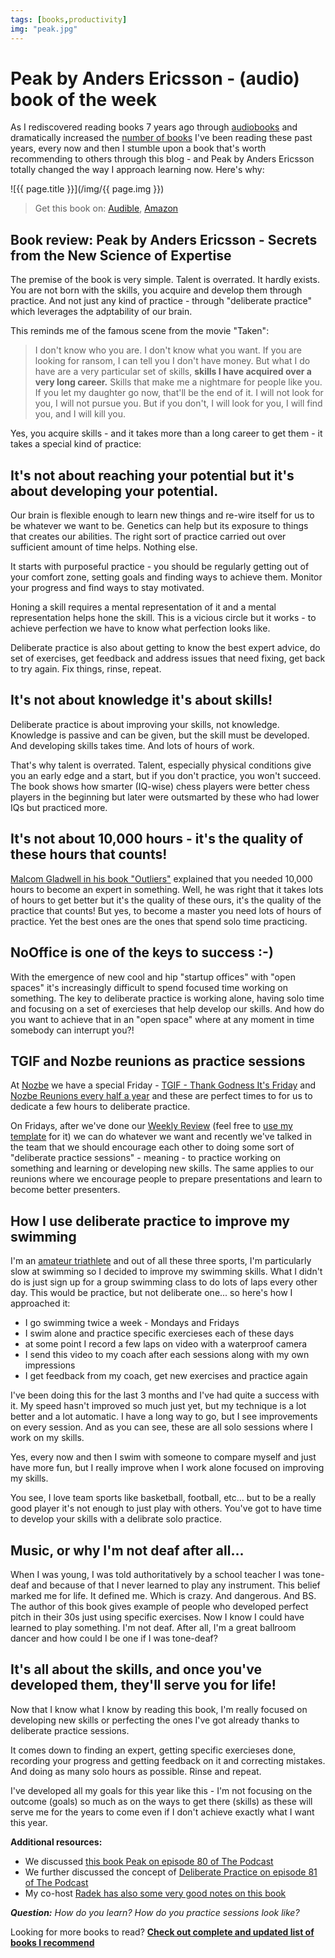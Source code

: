 ```yaml
---
tags: [books,productivity]
img: "peak.jpg"
---
```


# Peak by Anders Ericsson - (audio) book of the week

As I rediscovered reading books 7 years ago through [audiobooks](https://sliwinski.com/reading-audiobooks-and-absorbing-content/) and dramatically increased the [number of books](https://sliwinski.com/reading) I've been reading these past years, every now and then I stumble upon a book that's worth recommending to others through this blog - and Peak by Anders Ericsson totally changed the way I approach learning now. Here's why:

<!--More-->

![{{ page.title }}](/img/{{ page.img }})

> Get this book on: [Audible](https://www.audible.com/pd/B01F4D6XKI?tag=sliwinski-20), [Amazon](https://www.amazon.com/dp/0544456238?tag=sliwinski-20)

## Book review: Peak by Anders Ericsson - Secrets from the New Science of Expertise

The premise of the book is very simple. Talent is overrated. It hardly exists. You are not born with the skills, you acquire and develop them through practice. And not just any kind of practice - through "deliberate practice" which leverages the adptability of our brain.

This reminds me of the famous scene from the movie "Taken":

> I don't know who you are. I don't know what you want. If you are looking for ransom, I can tell you I don't have money. But what I do have are a very particular set of skills, **skills I have acquired over a very long career.** Skills that make me a nightmare for people like you. If you let my daughter go now, that'll be the end of it. I will not look for you, I will not pursue you. But if you don't, I will look for you, I will find you, and I will kill you.

Yes, you acquire skills - and it takes more than a long career to get them - it takes a special kind of practice:

## It's not about reaching your potential but it's about developing your potential.

Our brain is flexible enough to learn new things and re-wire itself for us to be whatever we want to be. Genetics can help but its exposure to things that creates our abilities. The right sort of practice carried out over sufficient amount of time helps. Nothing else.

It starts with purposeful practice - you should be regularly getting out of your comfort zone, setting goals and finding ways to achieve them. Monitor your progress and find ways to stay motivated.

Honing a skill requires a mental representation of it and a mental representation helps hone the skill. This is a vicious circle but it works - to achieve perfection we have to know what perfection looks like.

Deliberate practice is also about getting to know the best expert advice, do set of exercises, get feedback and address issues that need fixing, get back to try again. Fix things, rinse, repeat.

## It's not about knowledge it's about skills!

Deliberate practice is about improving your skills, not knowledge. Knowledge is passive and can be given, but the skill must be developed. And developing skills takes time. And lots of hours of work.

That's why talent is overrated. Talent, especially physical conditions give you an early edge and a start, but if you don't practice, you won't succeed. The book shows how smarter (IQ-wise) chess players were better chess players in the beginning but later were outsmarted by these who had lower IQs but practiced more.

## It's not about 10,000 hours - it's the quality of these hours that counts!

[Malcom Gladwell in his book "Outliers"](https://sliwinski.com/outliers-the-story-of-success-by-malcolm-glad/) explained that you needed 10,000 hours to become an expert in something. Well, he was right that it takes lots of hours to get better but it's the quality of these ours, it's the quality of the practice that counts! But yes, to become a master you need lots of hours of practice. Yet the best ones are the ones that spend solo time practicing.

## NoOffice is one of the keys to success :-)

With the emergence of new cool and hip "startup offices" with "open spaces" it's increasingly difficult to spend focused time working on something. The key to deliberate practice is working alone, having solo time and focusing on a set of exercieses that help develop our skills. And how do you want to achieve that in an "open space" where at any moment in time somebody can interrupt you?!

## TGIF and Nozbe reunions as practice sessions

At [Nozbe][n] we have a special Friday - [TGIF - Thank Godness It's Friday](https://sliwinski.com/tgif) and [Nozbe Reunions every half a year](https://sliwinski.com/nooffice-reunion/) and these are perfect times to for us to dedicate a few hours to deliberate practice.

On Fridays, after we've done our [Weekly Review](https://sliwinski.com/ama-weekly-review) (feel free to [use my template](https://sliwinski.com/weekly-review) for it) we can do whatever we want and recently we've talked in the team that we should encourage each other to doing some sort of "deliberate practice sessions" - meaning - to practice working on something and learning or developing new skills. The same applies to our reunions where we encourage people to prepare presentations and learn to become better presenters.

## How I use deliberate practice to improve my swimming

I'm an [amateur triathlete](https://sliwinski.com/triathlon) and out of all these three sports, I'm particularly slow at swimming so I decided to improve my swimming skills. What I didn't do is just sign up for a group swimming class to do lots of laps every other day. This would be practice, but not deliberate one... so here's how I approached it:

- I go swimming twice a week - Mondays and Fridays
- I swim alone and practice specific exercieses each of these days
- at some point I record a few laps on video with a waterproof camera
- I send this video to my coach after each sessions along with my own impressions
- I get feedback from my coach, get new exercises and practice again

I've been doing this for the last 3 months and I've had quite a success with it. My speed hasn't improved so much just yet, but my technique is a lot better and a lot automatic. I have a long way to go, but I see improvements on every session. And as you can see, these are all solo sessions where I work on my skills.

Yes, every now and then I swim with someone to compare myself and just have more fun, but I really improve when I work alone focused on improving my skills. 

You see, I love team sports like basketball, football, etc... but to be a really good player it's not enough to just play with others. You've got to have time to develop your skills with a delibrate solo practice.

## Music, or why I'm not deaf after all...

When I was young, I was told authoritatively by a school teacher I was tone-deaf and because of that I never learned to play any instrument. This belief marked me for life. It defined me. Which is crazy. And dangerous. And BS. The author of this book gives example of people who developed perfect pitch in their 30s just using specific exercises. Now I know I could have learned to play something. I'm not deaf. After all, I'm a great ballroom dancer and how could I be one if I was tone-deaf?

## It's all about the skills, and once you've developed them, they'll serve you for life!

Now that I know what I know by reading this book, I'm really focused on developing new skills or perfecting the ones I've got already thanks to deliberate practice sessions.

It comes down to finding an expert, getting specific exercieses done, recording your progress and getting feedback on it and correcting mistakes. And doing as many solo hours as possible. Rinse and repeat.

I've developed all my goals for this year like this - I'm not focusing on the outcome (goals) so much as on the ways to get there (skills) as these will serve me for the years to come even if I don't achieve exactly what I want this year.

**Additional resources:**

* We discussed [this book Peak on episode 80 of The Podcast](/podcast-80)
* We further discussed the concept of [Deliberate Practice on episode 81 of The Podcast](/podcast-81)
* My co-host [Radek has also some very good notes on this book](https://radex.io/books/peak/)

***Question:*** *How do you learn? How do you practice sessions look like?*

[d]: http://db.tt/kD7Liux
[t]: https://twitter.com/MSliwinski
[p]: /podcast
[n]: https://nozbe.com/?a=mike
[r]: https://michael.gratis/radex
[i]: https://michael.gratis/thepodcast
[o]: https://michael.gratis/ipadonly

[pm]: http://productivemag.com/

Looking for more books to read? **[Check out complete and updated list of books I recommend](https://sliwinski.com/reading/)**
